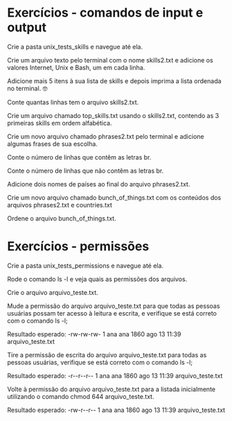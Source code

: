 # Exercícios - comandos de input e output
Crie a pasta unix_tests_skills e navegue até ela.

Crie um arquivo texto pelo terminal com o nome skills2.txt e adicione os valores Internet, Unix e Bash, um em cada linha.

Adicione mais 5 itens à sua lista de skills e depois imprima a lista ordenada no terminal. 🤓

Conte quantas linhas tem o arquivo skills2.txt.

Crie um arquivo chamado top_skills.txt usando o skills2.txt, contendo as 3 primeiras skills em ordem alfabética.

Crie um novo arquivo chamado phrases2.txt pelo terminal e adicione algumas frases de sua escolha.

Conte o número de linhas que contêm as letras br.

Conte o número de linhas que não contêm as letras br.

Adicione dois nomes de países ao final do arquivo phrases2.txt.

Crie um novo arquivo chamado bunch_of_things.txt com os conteúdos dos arquivos phrases2.txt e countries.txt

Ordene o arquivo bunch_of_things.txt.


# Exercícios - permissões
Crie a pasta unix_tests_permissions e navegue até ela.

Rode o comando ls -l e veja quais as permissões dos arquivos.

Crie o arquivo arquivo_teste.txt.

Mude a permissão do arquivo arquivo_teste.txt para que todas as pessoas usuárias possam ter acesso à leitura e escrita, e verifique se está correto com o comando ls -l;

Resultado esperado: -rw-rw-rw- 1 ana ana 1860 ago 13 11:39 arquivo_teste.txt

Tire a permissão de escrita do arquivo arquivo_teste.txt para todas as pessoas usuárias, verifique se está correto com o comando ls -l;

Resultado esperado: -r--r--r-- 1 ana ana 1860 ago 13 11:39 arquivo_teste.txt

Volte à permissão do arquivo arquivo_teste.txt para a listada inicialmente utilizando o comando chmod 644 arquivo_teste.txt.

Resultado esperado: -rw-r--r-- 1 ana ana 1860 ago 13 11:39 arquivo_teste.txt